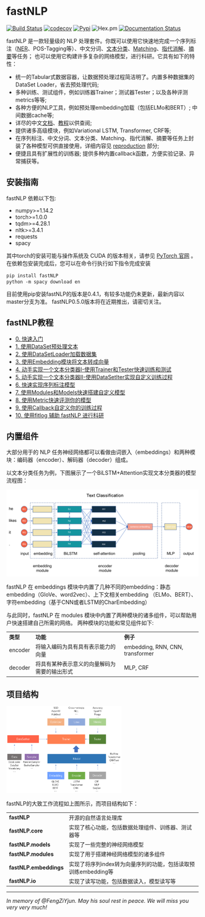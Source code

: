 # fastNLP

[![Build Status](https://travis-ci.org/fastnlp/fastNLP.svg?branch=master)](https://travis-ci.org/fastnlp/fastNLP)
[![codecov](https://codecov.io/gh/fastnlp/fastNLP/branch/master/graph/badge.svg)](https://codecov.io/gh/fastnlp/fastNLP)
[![Pypi](https://img.shields.io/pypi/v/fastNLP.svg)](https://pypi.org/project/fastNLP)
![Hex.pm](https://img.shields.io/hexpm/l/plug.svg)
[![Documentation Status](https://readthedocs.org/projects/fastnlp/badge/?version=latest)](http://fastnlp.readthedocs.io/?badge=latest)

fastNLP 是一款轻量级的 NLP 处理套件。你既可以使用它快速地完成一个序列标注（[NER](reproduction/seqence_labelling/ner)、POS-Tagging等）、中文分词、[文本分类](reproduction/text_classification)、[Matching](reproduction/matching)、[指代消解](reproduction/coreference_resolution)、[摘要](reproduction/Summarization)等任务； 也可以使用它构建许多复杂的网络模型，进行科研。它具有如下的特性：

- 统一的Tabular式数据容器，让数据预处理过程简洁明了。内置多种数据集的DataSet Loader，省去预处理代码;
- 多种训练、测试组件，例如训练器Trainer；测试器Tester；以及各种评测metrics等等;
- 各种方便的NLP工具，例如预处理embedding加载（包括ELMo和BERT）; 中间数据cache等;
- 详尽的中文[文档](https://fastnlp.readthedocs.io/)、[教程](https://fastnlp.readthedocs.io/zh/latest/user/tutorials.html)以供查阅;
- 提供诸多高级模块，例如Variational LSTM, Transformer, CRF等;
- 在序列标注、中文分词、文本分类、Matching、指代消解、摘要等任务上封装了各种模型可供直接使用，详细内容见 [reproduction](reproduction) 部分;
- 便捷且具有扩展性的训练器; 提供多种内置callback函数，方便实验记录、异常捕获等。


## 安装指南

fastNLP 依赖以下包:

+ numpy>=1.14.2
+ torch>=1.0.0
+ tqdm>=4.28.1
+ nltk>=3.4.1
+ requests
+ spacy

其中torch的安装可能与操作系统及 CUDA 的版本相关，请参见 [PyTorch 官网](https://pytorch.org/) 。 
在依赖包安装完成后，您可以在命令行执行如下指令完成安装

```shell
pip install fastNLP
python -m spacy download en
```

目前使用pip安装fastNLP的版本是0.4.1，有较多功能仍未更新，最新内容以master分支为准。
fastNLP0.5.0版本将在近期推出，请密切关注。


## fastNLP教程

- [0. 快速入门](https://fastnlp.readthedocs.io/zh/latest/user/quickstart.html)
- [1. 使用DataSet预处理文本](https://fastnlp.readthedocs.io/zh/latest/tutorials/tutorial_1_data_preprocess.html)
- [2. 使用DataSetLoader加载数据集](https://fastnlp.readthedocs.io/zh/latest/tutorials/tutorial_2_load_dataset.html)
- [3. 使用Embedding模块将文本转成向量](https://fastnlp.readthedocs.io/zh/latest/tutorials/tutorial_3_embedding.html)
- [4. 动手实现一个文本分类器I-使用Trainer和Tester快速训练和测试](https://fastnlp.readthedocs.io/zh/latest/tutorials/tutorial_4_loss_optimizer.html)
- [5. 动手实现一个文本分类器II-使用DataSetIter实现自定义训练过程](https://fastnlp.readthedocs.io/zh/latest/tutorials/tutorial_5_datasetiter.html)
- [6. 快速实现序列标注模型](https://fastnlp.readthedocs.io/zh/latest/tutorials/tutorial_6_seq_labeling.html)
- [7. 使用Modules和Models快速搭建自定义模型](https://fastnlp.readthedocs.io/zh/latest/tutorials/tutorial_7_modules_models.html)
- [8. 使用Metric快速评测你的模型](https://fastnlp.readthedocs.io/zh/latest/tutorials/tutorial_8_metrics.html)
- [9. 使用Callback自定义你的训练过程](https://fastnlp.readthedocs.io/zh/latest/tutorials/tutorial_9_callback.html)
- [10. 使用fitlog 辅助 fastNLP 进行科研](https://fastnlp.readthedocs.io/zh/latest/tutorials/tutorial_10_fitlog.html)



## 内置组件

大部分用于的 NLP 任务神经网络都可以看做由词嵌入（embeddings）和两种模块：编码器（encoder）、解码器（decoder）组成。

以文本分类任务为例，下图展示了一个BiLSTM+Attention实现文本分类器的模型流程图：


![](./docs/source/figures/text_classification.png)

fastNLP 在 embeddings 模块中内置了几种不同的embedding：静态embedding（GloVe、word2vec）、上下文相关embedding
（ELMo、BERT）、字符embedding（基于CNN或者LSTM的CharEmbedding）

与此同时，fastNLP 在 modules 模块中内置了两种模块的诸多组件，可以帮助用户快速搭建自己所需的网络。 两种模块的功能和常见组件如下:

<table>
<tr>
    <td><b> 类型 </b></td>
    <td><b> 功能 </b></td>
    <td><b> 例子 </b></td>
</tr>
<tr>
    <td> encoder </td>
    <td> 将输入编码为具有具有表示能力的向量 </td>
    <td> embedding, RNN, CNN, transformer
</tr>
<tr>
    <td> decoder </td>
    <td> 将具有某种表示意义的向量解码为需要的输出形式 </td>
    <td> MLP, CRF </td>
</tr>
</table>


## 项目结构

<img src="./docs/source/figures/workflow.png" width="60%" height="60%">

fastNLP的大致工作流程如上图所示，而项目结构如下：

<table>
<tr>
    <td><b> fastNLP </b></td>
    <td> 开源的自然语言处理库 </td>
</tr>
<tr>
    <td><b> fastNLP.core </b></td>
    <td> 实现了核心功能，包括数据处理组件、训练器、测试器等 </td>
</tr>
<tr>
    <td><b> fastNLP.models </b></td>
    <td> 实现了一些完整的神经网络模型 </td>
</tr>
<tr>
    <td><b> fastNLP.modules </b></td>
    <td> 实现了用于搭建神经网络模型的诸多组件 </td>
</tr>
<tr>
    <td><b> fastNLP.embeddings </b></td>
    <td> 实现了将序列index转为向量序列的功能，包括读取预训练embedding等 </td>
</tr>
<tr>
    <td><b> fastNLP.io </b></td>
    <td> 实现了读写功能，包括数据读入，模型读写等 </td>
</tr>
</table>


<hr>

*In memory of @FengZiYjun.  May his soul rest in peace. We will miss you very very much!*
